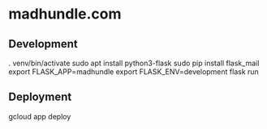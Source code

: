 # madhundle.com

## Development
. venv/bin/activate
sudo apt install python3-flask
sudo pip install flask_mail
export FLASK_APP=madhundle
export FLASK_ENV=development
flask run

## Deployment
gcloud app deploy